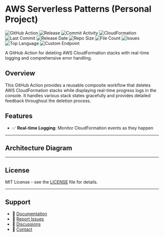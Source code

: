 # AWS Serverless Patterns (Personal Project)

![GitHub Action](https://img.shields.io/badge/GitHub-Action-blue?logo=github)&nbsp;![Release](https://github.com/subhamay-bhattacharyya/5233-serverless-patterns-cft/actions/workflows/release.yaml/badge.svg)&nbsp;![Commit Activity](https://img.shields.io/github/commit-activity/t/subhamay-bhattacharyya/5233-serverless-patterns-cft)&nbsp;![CloudFormation](https://img.shields.io/badge/AWS-CloudFormation-orange?logo=amazonaws)&nbsp;![Last Commit](https://img.shields.io/github/last-commit/subhamay-bhattacharyya/5233-serverless-patterns-cft)&nbsp;![Release Date](https://img.shields.io/github/release-date/subhamay-bhattacharyya/5233-serverless-patterns-cft)&nbsp;![Repo Size](https://img.shields.io/github/repo-size/subhamay-bhattacharyya/5233-serverless-patterns-cft)&nbsp;![File Count](https://img.shields.io/github/directory-file-count/subhamay-bhattacharyya/5233-serverless-patterns-cft)&nbsp;![Issues](https://img.shields.io/github/issues/subhamay-bhattacharyya/5233-serverless-patterns-cft)&nbsp;![Top Language](https://img.shields.io/github/languages/top/subhamay-bhattacharyya/5233-serverless-patterns-cft)&nbsp;![Custom Endpoint](https://img.shields.io/endpoint?url=https://gist.githubusercontent.com/bsubhamay/752b5b05f3202e4246b340d8742f844d/raw/5233-serverless-patterns-cft.json?)


A GitHub Action for deleting AWS CloudFormation stacks with real-time logging and comprehensive error handling.

## Overview

This GitHub Action provides a reusable composite workflow that deletes AWS CloudFormation stacks while displaying real-time progress logs in the console. It handles various stack states gracefully and provides detailed feedback throughout the deletion process.

## Features

- ✅ **Real-time Logging**: Monitor CloudFormation events as they happen

---

## Architecture Diagram


---

## License

MIT License - see the [LICENSE](LICENSE) file for details.

---

## Support

- 📖 [Documentation](https://github.com/subhamay-bhattacharyya/5233-serverless-patterns-cft/wiki)
- 🐛 [Report Issues](https://github.com/subhamay-bhattacharyya/5233-serverless-patterns-cft/issues)
- 💬 [Discussions](https://github.com/subhamay-bhattacharyya/5233-serverless-patterns-cft/discussions)
- 📧 [Contact](mailto:support@subhamay.aws@gmail.com)